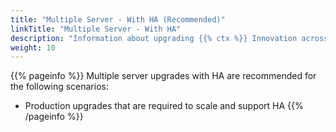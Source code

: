 ```yaml
---
title: "Multiple Server - With HA (Recommended)"
linkTitle: "Multiple Server - With HA"
description: "Information about upgrading {{% ctx %}} Innovation across multiple on-premise servers with high availability (HA), including: upgrade instructions."
weight: 10
---
```


{{% pageinfo %}}
Multiple server upgrades with HA are recommended for the following scenarios:

* Production upgrades that are required to scale and support HA
{{% /pageinfo %}}
